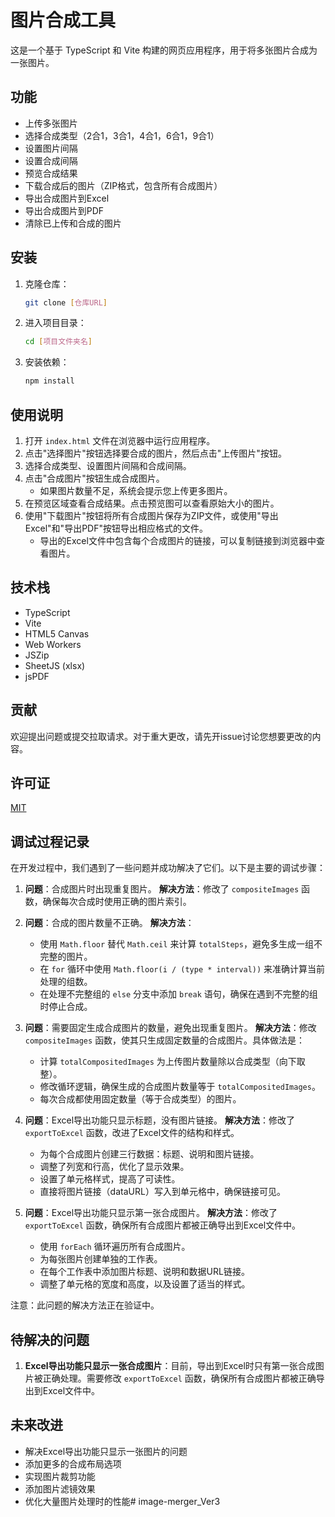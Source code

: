 # 图片合成工具

这是一个基于 TypeScript 和 Vite 构建的网页应用程序，用于将多张图片合成为一张图片。

## 功能

- 上传多张图片
- 选择合成类型（2合1，3合1，4合1，6合1，9合1）
- 设置图片间隔
- 设置合成间隔
- 预览合成结果
- 下载合成后的图片（ZIP格式，包含所有合成图片）
- 导出合成图片到Excel
- 导出合成图片到PDF
- 清除已上传和合成的图片

## 安装

1. 克隆仓库：
   ```bash
   git clone [仓库URL]
   ```

2. 进入项目目录：
   ```bash
   cd [项目文件夹名]
   ```

3. 安装依赖：
   ```bash
   npm install
   ```

## 使用说明

1. 打开 `index.html` 文件在浏览器中运行应用程序。
2. 点击"选择图片"按钮选择要合成的图片，然后点击"上传图片"按钮。
3. 选择合成类型、设置图片间隔和合成间隔。
4. 点击"合成图片"按钮生成合成图片。
   - 如果图片数量不足，系统会提示您上传更多图片。
5. 在预览区域查看合成结果。点击预览图可以查看原始大小的图片。
6. 使用"下载图片"按钮将所有合成图片保存为ZIP文件，或使用"导出Excel"和"导出PDF"按钮导出相应格式的文件。
   - 导出的Excel文件中包含每个合成图片的链接，可以复制链接到浏览器中查看图片。

## 技术栈

- TypeScript
- Vite
- HTML5 Canvas
- Web Workers
- JSZip
- SheetJS (xlsx)
- jsPDF

## 贡献

欢迎提出问题或提交拉取请求。对于重大更改，请先开issue讨论您想要更改的内容。

## 许可证

[MIT](https://choosealicense.com/licenses/mit/)

## 调试过程记录

在开发过程中，我们遇到了一些问题并成功解决了它们。以下是主要的调试步骤：

1. **问题**：合成图片时出现重复图片。
   **解决方法**：修改了 `compositeImages` 函数，确保每次合成时使用正确的图片索引。

2. **问题**：合成的图片数量不正确。
   **解决方法**：
   - 使用 `Math.floor` 替代 `Math.ceil` 来计算 `totalSteps`，避免多生成一组不完整的图片。
   - 在 `for` 循环中使用 `Math.floor(i / (type * interval))` 来准确计算当前处理的组数。
   - 在处理不完整组的 `else` 分支中添加 `break` 语句，确保在遇到不完整的组时停止合成。

3. **问题**：需要固定生成合成图片的数量，避免出现重复图片。
   **解决方法**：修改 `compositeImages` 函数，使其只生成固定数量的合成图片。具体做法是：
   - 计算 `totalCompositedImages` 为上传图片数量除以合成类型（向下取整）。
   - 修改循环逻辑，确保生成的合成图片数量等于 `totalCompositedImages`。
   - 每次合成都使用固定数量（等于合成类型）的图片。

4. **问题**：Excel导出功能只显示标题，没有图片链接。
   **解决方法**：修改了 `exportToExcel` 函数，改进了Excel文件的结构和样式。
   - 为每个合成图片创建三行数据：标题、说明和图片链接。
   - 调整了列宽和行高，优化了显示效果。
   - 设置了单元格样式，提高了可读性。
   - 直接将图片链接（dataURL）写入到单元格中，确保链接可见。

5. **问题**：Excel导出功能只显示第一张合成图片。
   **解决方法**：修改了 `exportToExcel` 函数，确保所有合成图片都被正确导出到Excel文件中。
   - 使用 `forEach` 循环遍历所有合成图片。
   - 为每张图片创建单独的工作表。
   - 在每个工作表中添加图片标题、说明和数据URL链接。
   - 调整了单元格的宽度和高度，以及设置了适当的样式。

注意：此问题的解决方法正在验证中。

## 待解决的问题

1. **Excel导出功能只显示一张合成图片**：目前，导出到Excel时只有第一张合成图片被正确处理。需要修改 `exportToExcel` 函数，确保所有合成图片都被正确导出到Excel文件中。

## 未来改进

- 解决Excel导出功能只显示一张图片的问题
- 添加更多的合成布局选项
- 实现图片裁剪功能
- 添加图片滤镜效果
- 优化大量图片处理时的性能#   i m a g e - m e r g e r _ V e r 3  
 